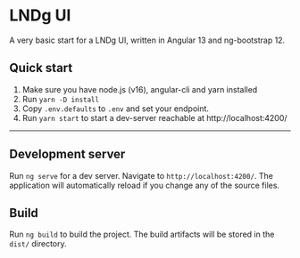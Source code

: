 # LNDg UI

A very basic start for a LNDg UI, written in Angular 13 and ng-bootstrap 12.

## Quick start

1. Make sure you have node.js (v16), angular-cli and yarn installed
1. Run `yarn -D install`
1. Copy `.env.defaults` to `.env` and set your endpoint. 
1. Run `yarn start` to start a dev-server reachable at http://localhost:4200/

---

## Development server

Run `ng serve` for a dev server. Navigate to `http://localhost:4200/`. The application will automatically reload if you change any of the source files.

## Build

Run `ng build` to build the project. The build artifacts will be stored in the `dist/` directory.